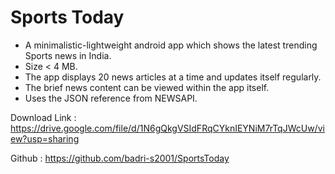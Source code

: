# Sports Today

- A minimalistic-lightweight android app which shows the latest trending Sports news  in India.
- Size < 4 MB.
- The app displays 20 news articles at a time and updates itself regularly.
- The brief news content can be viewed within the app itself.
- Uses the JSON reference from NEWSAPI.

Download Link : https://drive.google.com/file/d/1N6gQkgVSIdFRqCYknIEYNiM7rTqJWcUw/view?usp=sharing

Github : https://github.com/badri-s2001/SportsToday
